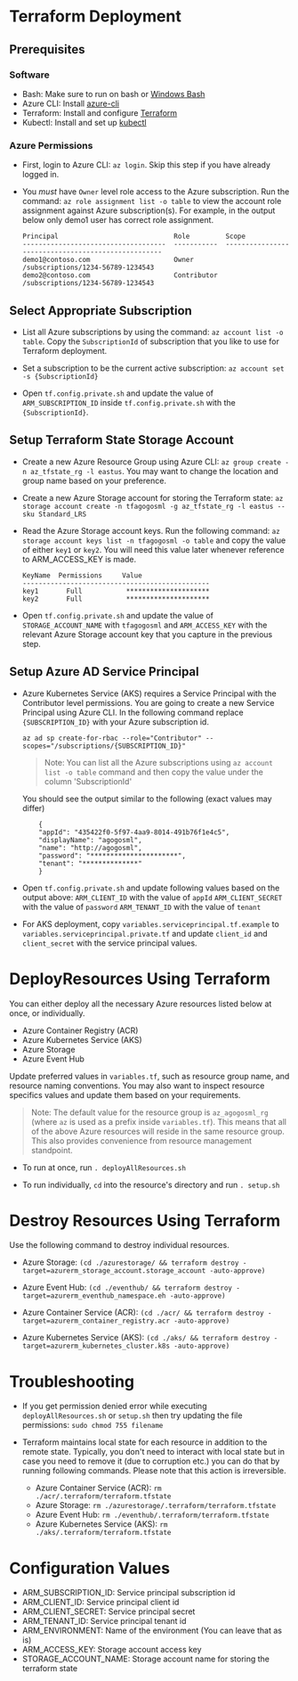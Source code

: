 # Terraform Deployment

## Prerequisites

### Software 
- Bash: Make sure to run on bash or [Windows Bash](https://www.windowscentral.com/how-install-bash-shell-command-line-windows-10)
- Azure CLI: Install [azure-cli](https://docs.microsoft.com/en-us/cli/azure/install-azure-cli?view=azure-cli-latest)
- Terraform: Install and configure [Terraform](https://docs.microsoft.com/en-us/azure/virtual-machines/linux/terraform-install-configure)
- Kubectl: Install and set up [kubectl](https://kubernetes.io/docs/tasks/tools/install-kubectl)

### Azure Permissions 

- First, login to Azure CLI: `az login`. Skip this step if you have already logged in.

- You *must* have `Owner` level role access to the Azure subscription. Run the command: `az role assignment list -o table` to view the account role assignment against Azure subscription(s). For example, in the output below only demo1 user has correct role assignment. 

    ```
    Principal                             Role         Scope
    ------------------------------------  -----------  ---------------------------------------------------
    demo1@contoso.com                     Owner        /subscriptions/1234-56789-1234543
    demo2@contoso.com                     Contributor  /subscriptions/1234-56789-1234543
    ```

## Select Appropriate Subscription
- List all Azure subscriptions by using the command: `az account list -o table`. Copy the `SubscriptionId` of subscription that you like to use for Terraform deployment. 

- Set a subscription to be the current active subscription: `az account set -s {SubscriptionId}`  

- Open `tf.config.private.sh` and update the value of `ARM_SUBSCRIPTION_ID` inside `tf.config.private.sh` with the `{SubscriptionId}`.

## Setup Terraform State Storage Account  

- Create a new Azure Resource Group using Azure CLI: `az group create -n az_tfstate_rg -l eastus`. You may want to change the location and group name based on your preference.

- Create a new Azure Storage account for storing the Terraform state: `az storage account create -n tfagogosml -g az_tfstate_rg -l eastus --sku Standard_LRS`

-  Read the Azure Storage account keys. Run the following command: `az storage account keys list -n tfagogosml -o table` and copy the value of either `key1` or `key2`. You will need this value later whenever reference to ARM_ACCESS_KEY is made.
    ```
    KeyName  Permissions     Value
    -----------------------------------------------
    key1       Full           *********************
    key2       Full           *********************
    ```
- Open `tf.config.private.sh` and update the value of `STORAGE_ACCOUNT_NAME` with `tfagogosml` and `ARM_ACCESS_KEY` with the relevant Azure Storage account key that you capture in the previous step. 

## Setup Azure AD Service Principal 

- Azure Kubernetes Service (AKS) requires a Service Principal with the Contributor level permissions. You are going to create a new Service Principal using Azure CLI. In the following command replace `{SUBSCRIPTION_ID}` with your Azure subscription id. 

    `az ad sp create-for-rbac --role="Contributor" --scopes="/subscriptions/{SUBSCRIPTION_ID}" `

    > Note: You can list all the Azure subscriptions using `az account list -o table` command and then copy the value under the column 'SubscriptionId'

    You should see the output similar to the following (exact values may differ)
    ```
        {
        "appId": "435422f0-5f97-4aa9-8014-491b76f1e4c5",
        "displayName": "agogosml",
        "name": "http://agogosml",
        "password": "**********************",
        "tenant": "**************"
        }
    ```
- Open `tf.config.private.sh` and update following values based on the output above:
  `ARM_CLIENT_ID` with the value of `appId` 
  `ARM_CLIENT_SECRET` with the value of `password` 
  `ARM_TENANT_ID` with the value of `tenant`

- For AKS deployment, copy `variables.serviceprincipal.tf.example` to `variables.serviceprincipal.private.tf` and update `client_id` and `client_secret` with the service principal values.

# DeployResources Using Terraform

You can either deploy all the necessary Azure resources listed below at once, or individually.

* Azure Container Registry (ACR)
* Azure Kubernetes Service (AKS)
* Azure Storage 
* Azure Event Hub

Update preferred values in `variables.tf`, such as resource group name, and resource naming conventions. You may also want to inspect resource specifics values and update them based on your requirements. 

> Note: The default value for the resource group is `az_agogosml_rg` (where `az` is used as a prefix inside `variables.tf`). This means that all of the above Azure resources will reside in the same resource group. This also provides convenience from resource management standpoint.

- To run at once, run `. deployAllResources.sh`

- To run individually, `cd` into the resource's directory and run `. setup.sh`

# Destroy Resources Using Terraform

Use the following command to destroy individual resources.

- Azure Storage: `(cd ./azurestorage/ && terraform destroy -target=azurerm_storage_account.storage_account -auto-approve)`

- Azure Event Hub: `(cd ./eventhub/ && terraform destroy -target=azurerm_eventhub_namespace.eh -auto-approve)`

- Azure Container Service (ACR): `(cd ./acr/ && terraform destroy -target=azurerm_container_registry.acr -auto-approve)`

- Azure Kubernetes Service (AKS): `(cd ./aks/ && terraform destroy -target=azurerm_kubernetes_cluster.k8s -auto-approve)`
 
# Troubleshooting 

- If you get permission denied error while executing `deployAllResources.sh` or `setup.sh` then try updating the file permissions: `sudo chmod 755 filename`

- Terraform maintains local state for each resource in addition to the remote state. Typically, you don't need to interact with local state  but in case you need to remove it (due to corruption etc.) you can do that by running following commands. Please note that this action is irreversible.

    * Azure Container Service (ACR): `rm ./acr/.terraform/terraform.tfstate` 
    * Azure Storage: `rm ./azurestorage/.terraform/terraform.tfstate` 
    * Azure Event Hub: `rm ./eventhub/.terraform/terraform.tfstate` 
    * Azure Kubernetes Service (AKS): `rm ./aks/.terraform/terraform.tfstate` 

# Configuration Values

- ARM_SUBSCRIPTION_ID: Service principal subscription id
- ARM_CLIENT_ID: Service principal client id
- ARM_CLIENT_SECRET: Service principal secret
- ARM_TENANT_ID: Service principal tenant id
- ARM_ENVIRONMENT: Name of the environment (You can leave that as is)
- ARM_ACCESS_KEY: Storage account access key
- STORAGE_ACCOUNT_NAME: Storage account name for storing the terraform state
